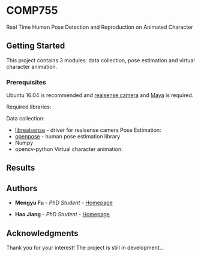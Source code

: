 # COMP755
Real Time Human Pose Detection and Reproduction on Animated Character

## Getting Started

This project contains 3 modules: data collection, pose estimation and virtual character animation.

### Prerequisites

Ubuntu 16.04 is recommended and [realsense camera](https://realsense.intel.com/) and [Maya](https://www.autodesk.com/products/maya/overview) is required.

Required libraries:

Data collection:
* [librealsense](https://github.com/IntelRealSense/librealsense) - driver for realsense camera
Pose Estimation:
* [openpose](https://github.com/CMU-Perceptual-Computing-Lab/openpose) - human pose estimation library
* Numpy
* opencv-python
Virtual character animation:

## Results



## Authors

* **Mengyu Fu** - *PhD Student* - [Homepage](http://mengyu.web.unc.edu/)

* **Hao Jiang** - *PhD Student* - [Homepage](http://cs.unc.edu/~haojiang/)

## Acknowledgments

Thank you for your interest! The project is still in development...
